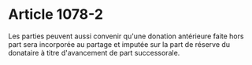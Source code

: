 # Article 1078-2

Les parties peuvent aussi convenir qu'une donation antérieure faite hors part sera incorporée au partage et imputée sur la part de réserve du donataire à titre d'avancement de part successorale.